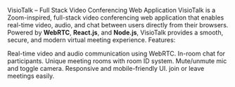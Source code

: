 VisioTalk – Full Stack Video Conferencing Web Application
VisioTalk  is a Zoom-inspired, full-stack video conferencing web application that enables real-time video, audio, and chat between users directly from their browsers. Powered by **WebRTC**, **React.js**, and **Node.js**, VisioTalk provides a smooth, secure, and modern virtual meeting experience.
Features:

Real-time video and audio communication using WebRTC.
In-room chat for participants.
Unique meeting rooms with room ID system.
Mute/unmute mic and toggle camera.
Responsive and mobile-friendly UI.
join or leave meetings easily.
